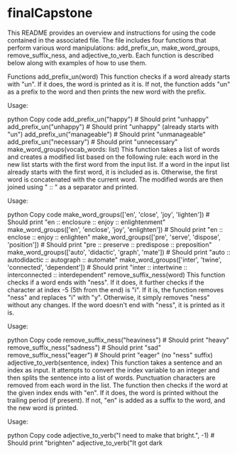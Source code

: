 # finalCapstone

This README provides an overview and instructions for using the code contained in the associated file. The file includes four functions that perform various word manipulations: add_prefix_un, make_word_groups, remove_suffix_ness, and adjective_to_verb. Each function is described below along with examples of how to use them.

Functions
add_prefix_un(word)
This function checks if a word already starts with "un". If it does, the word is printed as it is. If not, the function adds "un" as a prefix to the word and then prints the new word with the prefix.

Usage:

python
Copy code
add_prefix_un("happy")  # Should print "unhappy"
add_prefix_un("unhappy")  # Should print "unhappy" (already starts with "un")
add_prefix_un("manageable")  # Should print "unmanageable"
add_prefix_un("necessary")  # Should print "unnecessary"
make_word_groups(vocab_words: list)
This function takes a list of words and creates a modified list based on the following rule: each word in the new list starts with the first word from the input list. If a word in the input list already starts with the first word, it is included as is. Otherwise, the first word is concatenated with the current word. The modified words are then joined using " :: " as a separator and printed.

Usage:

python
Copy code
make_word_groups(['en', 'close', 'joy', 'lighten'])  # Should print "en :: enclosure :: enjoy :: enlightenment"
make_word_groups(['en', 'enclose', 'joy', 'enlighten'])  # Should print "en :: enclose :: enjoy :: enlighten"
make_word_groups(['pre', 'serve', 'dispose', 'position'])  # Should print "pre :: preserve :: predispose :: preposition"
make_word_groups(['auto', 'didactic', 'graph', 'mate'])  # Should print "auto :: autodidactic :: autograph :: automate"
make_word_groups(['inter', 'twine', 'connected', 'dependent'])  # Should print "inter :: intertwine :: interconnected :: interdependent"
remove_suffix_ness(word)
This function checks if a word ends with "ness". If it does, it further checks if the character at index -5 (5th from the end) is "i". If it is, the function removes "ness" and replaces "i" with "y". Otherwise, it simply removes "ness" without any changes. If the word doesn't end with "ness", it is printed as it is.

Usage:

python
Copy code
remove_suffix_ness("heaviness")  # Should print "heavy"
remove_suffix_ness("sadness")  # Should print "sad"
remove_suffix_ness("eager")  # Should print "eager" (no "ness" suffix)
adjective_to_verb(sentence, index)
This function takes a sentence and an index as input. It attempts to convert the index variable to an integer and then splits the sentence into a list of words. Punctuation characters are removed from each word in the list. The function then checks if the word at the given index ends with "en". If it does, the word is printed without the trailing period (if present). If not, "en" is added as a suffix to the word, and the new word is printed.

Usage:

python
Copy code
adjective_to_verb("I need to make that bright.", -1)  # Should print "brighten"
adjective_to_verb("It got dark



